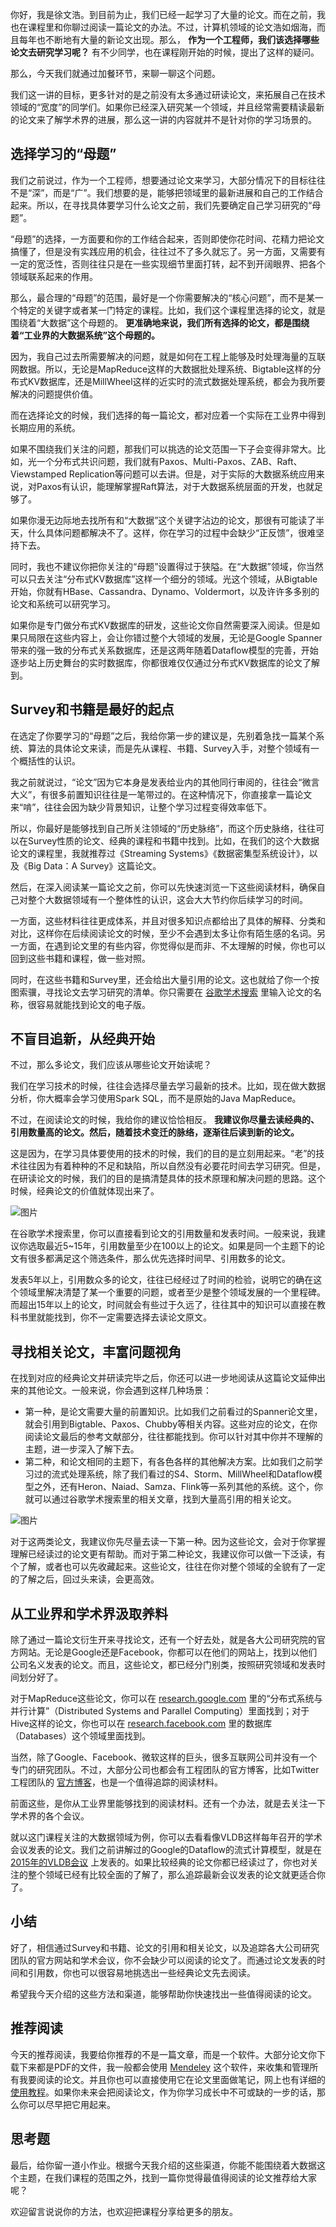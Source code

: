 你好，我是徐文浩。到目前为止，我们已经一起学习了大量的论文。而在之前，我也在课程里和你聊过阅读一篇论文的办法。不过，计算机领域的论文浩如烟海，而且每年也不断地有大量的新论文出现。那么， **作为一个工程师，我们该选择哪些论文去研究学习呢？** 有不少同学，也在课程刚开始的时候，提出了这样的疑问。

那么，今天我们就通过加餐环节，来聊一聊这个问题。

我们这一讲的目标，更多针对的是之前没有太多通过研读论文，来拓展自己在技术领域的“宽度”的同学们。如果你已经深入研究某一个领域，并且经常需要精读最新的论文来了解学术界的进展，那么这一讲的内容就并不是针对你的学习场景的。

## 选择学习的“母题”

我们之前说过，作为一个工程师，想要通过论文来学习，大部分情况下的目标往往不是“深”，而是“广”。我们想要的是，能够把领域里的最新进展和自己的工作结合起来。所以，在寻找具体要学习什么论文之前，我们先要确定自己学习研究的“母题”。

“母题”的选择，一方面要和你的工作结合起来，否则即使你花时间、花精力把论文搞懂了，但是没有实践应用的机会，往往过不了多久就忘了。另一方面，又需要有一定的宽泛性，否则往往只是在一些实现细节里面打转，起不到开阔眼界、把各个领域联系起来的作用。

那么，最合理的“母题”的范围，最好是一个你需要解决的“核心问题”，而不是某一个特定的关键字或者某一门特定的课程。比如，我们这个课程里选择的论文，就是围绕着“大数据”这个母题的。 **更准确地来说，我们所有选择的论文，都是围绕着“工业界的大数据系统”这个母题的。**

因为，我自己过去所需要解决的问题，就是如何在工程上能够及时处理海量的互联网数据。所以，无论是MapReduce这样的大数据批处理系统、Bigtable这样的分布式KV数据库，还是MillWheel这样的近实时的流式数据处理系统，都会为我所要解决的问题提供价值。

而在选择论文的时候，我们选择的每一篇论文，都对应着一个实际在工业界中得到长期应用的系统。

如果不围绕我们关注的问题，那我们可以挑选的论文范围一下子会变得非常大。比如，光一个分布式共识问题，我们就有Paxos、Multi-Paxos、ZAB、Raft、Viewstamped Replication等问题可以去讲。但是，对于实际的大数据系统应用来说，对Paxos有认识，能理解掌握Raft算法，对于大数据系统层面的开发，也就足够了。

如果你漫无边际地去找所有和“大数据”这个关键字沾边的论文，那很有可能读了半天，什么具体问题都解决不了。这样，你在学习的过程中会缺少“正反馈”，很难坚持下去。

同时，我也不建议你把你关注的“母题”设置得过于狭隘。在“大数据”领域，你当然可以只去关注“分布式KV数据库”这样一个细分的领域。光这个领域，从Bigtable开始，你就有HBase、Cassandra、Dynamo、Voldermort，以及许许多多别的论文和系统可以研究学习。

如果你是专门做分布式KV数据库的研发，这些论文你自然需要深入阅读。但是如果只局限在这些内容上，会让你错过整个大领域的发展，无论是Google Spanner带来的强一致的分布式关系数据库，还是这两年随着Dataflow模型的完善，开始逐步站上历史舞台的实时数据库，你都很难仅仅通过分布式KV数据库的论文了解到。

## Survey和书籍是最好的起点

在选定了你要学习的“母题”之后，我给你第一步的建议是，先别着急找一篇某个系统、算法的具体论文来读，而是先从课程、书籍、Survey入手，对整个领域有一个概括性的认识。

我之前就说过，“论文”因为它本身是发表给业内的其他同行审阅的，往往会“微言大义”，有很多前置知识往往是一笔带过的。在这种情况下，你直接拿一篇论文来“啃”，往往会因为缺少背景知识，让整个学习过程变得效率低下。

所以，你最好是能够找到自己所关注领域的“历史脉络”，而这个历史脉络，往往可以在Survey性质的论文、经典的课程和书籍中找到。比如，在我们的这个大数据论文的课程里，我就推荐过《Streaming Systems》《数据密集型系统设计》，以及《Big Data：A Survey》这篇论文。

然后，在深入阅读某一篇论文之前，你可以先快速浏览一下这些阅读材料，确保自己对整个大数据领域有一个整体性的认识，这会大大节约你后续学习的时间。

一方面，这些材料往往更成体系，并且对很多知识点都给出了具体的解释、分类和对比，这样你在后续阅读论文的时候，至少不会遇到太多让你有陌生感的名词。另一方面，在遇到论文里的有些内容，你觉得似是而非、不太理解的时候，你也可以回到这些书籍和课程，做一些对照。

同时，在这些书籍和Survey里，还会给出大量引用的论文。这也就给了你一个按图索骥，寻找论文去学习研究的清单。你只需要在 [谷歌学术搜索](https://scholar.google.com) 里输入论文的名称，很容易就能找到论文的电子版。

## 不盲目追新，从经典开始

不过，那么多论文，我们应该从哪些论文开始读呢？

我们在学习技术的时候，往往会选择尽量去学习最新的技术。比如，现在做大数据分析，你大概率会学习使用Spark SQL，而不是原始的Java MapReduce。

不过，在阅读论文的时候，我给你的建议恰恰相反。 **我建议你尽量去读经典的、引用数量高的论文。然后，随着技术变迁的脉络，逐渐往后读到新的论文。**

这是因为，在学习具体要使用的技术的时候，我们的目的是立刻用起来。“老”的技术往往因为有着种种的不足和缺陷，所以自然没有必要花时间去学习研究。但是，在研读论文的时候，我们的目的是搞清楚具体的技术原理和解决问题的思路。这个时候，经典论文的价值就体现出来了。

![图片](https://static001.geekbang.org/resource/image/c0/75/c0d19450345edf4a789672c6ed5c3275.png?wh=1920x954)

在谷歌学术搜索里，你可以直接看到论文的引用数量和发表时间。一般来说，我建议你选取最近5~15年，引用数量至少在100以上的论文。如果是同一个主题下的论文有很多都满足这个筛选条件，那么优先选择时间早、引用数多的论文。

发表5年以上，引用数众多的论文，往往已经经过了时间的检验，说明它的确在这个领域里解决清楚了某一个重要的问题，或者至少是整个领域发展的一个里程碑。而超出15年以上的论文，时间就会有些过于久远了，往往其中的知识可以直接在教科书里就能找到，你不一定需要选择去读论文原文。

## 寻找相关论文，丰富问题视角

在找到对应的经典论文并研读完毕之后，你还可以进一步地阅读从这篇论文延伸出来的其他论文。一般来说，你会遇到这样几种场景：

- 第一种，是论文需要大量的前置知识。比如我们之前看过的Spanner论文里，就会引用到Bigtable、Paxos、Chubby等相关内容。这些对应的论文，在你阅读论文最后的参考文献部分，往往都能找到。你可以针对其中你并不理解的主题，进一步深入了解下去。
- 第二种，和论文相同的主题下，有各色各样的其他解决方案。比如我们之前学习过的流式处理系统，除了我们看过的S4、Storm、MillWheel和Dataflow模型之外，还有Heron、Naiad、Samza、Flink等一系列其他的系统。这个，你就可以通过谷歌学术搜索里的相关文章，找到大量高引用的相关论文。

![图片](https://static001.geekbang.org/resource/image/ec/18/ec8604fa9c381238yyf4f00ec8cb9418.png?wh=1920x1428)

对于这两类论文，我建议你先尽量去读一下第一种。因为这些论文，会对于你掌握理解已经读过的论文更有帮助。而对于第二种论文，我建议你可以做一下泛读，有个了解，或者也可以先收藏起来。这些论文，往往在你对整个领域的全貌有了一定的了解之后，回过头来读，会更高效。

## 从工业界和学术界汲取养料

除了通过一篇论文衍生开来寻找论文，还有一个好去处，就是各大公司研究院的官方网站。无论是Google还是Facebook，你都可以在他们的网站上，找到以他们公司名义发表的论文。而且，这些论文，都已经分门别类，按照研究领域和发表时间划分好了。

对于MapReduce这些论文，你可以在 [research.google.com](https://research.google/pubs/?area=distributed-systems-and-parallel-computing) 里的“分布式系统与并行计算”（Distributed Systems and Parallel Computing）里面找到；对于Hive这样的论文，你也可以在 [research.facebook.com](https://research.facebook.com/publications) 里的数据库（Databases）这个领域里面找到。

当然，除了Google、Facebook、微软这样的巨头，很多互联网公司并没有一个专门的研究团队。不过，大部分公司也都会有工程团队的官方博客，比如Twitter工程团队的 [官方博客](https://blog.twitter.com/engineering/en_us)，也是一个值得追踪的阅读材料。

前面这些，是你从工业界里能够找到的阅读材料。还有一个办法，就是去关注一下学术界的各个会议。

就以这门课程关注的大数据领域为例，你可以去看看像VLDB这样每年召开的学术会议发表的论文。我们之前讲解过的Google的Dataflow的流式计算模型，就是在 [2015年的VLDB会议](https://www.vldb.org/2015/industrial-papers.html) 上发表的。如果比较经典的论文你都已经读过了，你也对关注的整个领域已经有比较全面的了解了，那么追踪最新会议发表的论文就更适合你了。

## 小结

好了，相信通过Survey和书籍、论文的引用和相关论文，以及追踪各大公司研究团队的官方网站和学术会议，你不会缺少可以阅读的论文了。而通过论文发表的时间和引用数，你也可以很容易地挑选出一些经典论文先去阅读。

希望我今天介绍的这些方法和渠道，能够帮助你快速找出一些值得阅读的论文。

## 推荐阅读

今天的推荐阅读，我要给你推荐的不是一篇文章，而是一个软件。大部分论文你下载下来都是PDF的文件，我一般都会使用 [Mendeley](https://www.mendeley.com) 这个软件，来收集和管理所有我要阅读的论文。并且你也可以直接使用它在论文里面做笔记，网上也有详细的 [使用教程](https://zhuanlan.zhihu.com/p/65992720)。如果你未来会把阅读论文，作为你学习成长中不可或缺的一步的话，那么你可以尽早把它用起来。

## 思考题

最后，给你留一道小作业。根据今天我介绍的这些渠道，你能不能围绕着大数据这个主题，在我们课程的范围之外，找到一篇你觉得最值得阅读的论文推荐给大家呢？

欢迎留言说说你的方法，也欢迎把课程分享给更多的朋友。